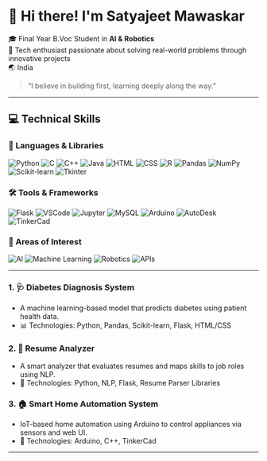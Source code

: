 # 👋 Hi there! I'm Satyajeet Mawaskar

🎓 Final Year B.Voc Student in **AI & Robotics**  
🤖 Tech enthusiast passionate about solving real-world problems through innovative projects  
🌏 India  

> “I believe in building first, learning deeply along the way.”
---

## 💻 Technical Skills

### 🧠 Languages & Libraries
![Python](https://img.shields.io/badge/-Python-3776AB?style=flat-square&logo=python&logoColor=white)
![C](https://img.shields.io/badge/-C-00599C?style=flat-square&logo=c&logoColor=white)
![C++](https://img.shields.io/badge/-C++-00599C?style=flat-square&logo=c%2B%2B&logoColor=white)
![Java](https://img.shields.io/badge/-Java-007396?style=flat-square&logo=java&logoColor=white)
![HTML](https://img.shields.io/badge/-HTML5-E34F26?style=flat-square&logo=html5&logoColor=white)
![CSS](https://img.shields.io/badge/-CSS3-1572B6?style=flat-square&logo=css3&logoColor=white)
![R](https://img.shields.io/badge/-R-276DC3?style=flat-square&logo=r&logoColor=white)
![Pandas](https://img.shields.io/badge/-Pandas-150458?style=flat-square&logo=pandas&logoColor=white)
![NumPy](https://img.shields.io/badge/-NumPy-013243?style=flat-square&logo=numpy&logoColor=white)
![Scikit-learn](https://img.shields.io/badge/-Scikit--learn-F7931E?style=flat-square&logo=scikit-learn&logoColor=white)
![Tkinter](https://img.shields.io/badge/-Tkinter-FF6F61?style=flat-square&logo=python&logoColor=white)

### 🛠 Tools & Frameworks
![Flask](https://img.shields.io/badge/-Flask-000000?style=flat-square&logo=flask&logoColor=white)
![VSCode](https://img.shields.io/badge/-VSCode-007ACC?style=flat-square&logo=visual-studio-code&logoColor=white)
![Jupyter](https://img.shields.io/badge/-Jupyter-F37626?style=flat-square&logo=jupyter&logoColor=white)
![MySQL](https://img.shields.io/badge/-MySQL-4479A1?style=flat-square&logo=mysql&logoColor=white)
![Arduino](https://img.shields.io/badge/-Arduino-00979D?style=flat-square&logo=arduino&logoColor=white)
![AutoDesk](https://img.shields.io/badge/-AutoDesk-0696D7?style=flat-square&logo=autodesk&logoColor=white)
![TinkerCad](https://img.shields.io/badge/-TinkerCAD-FFAE1A?style=flat-square&logo=autodesk&logoColor=black)

### 🚀 Areas of Interest
![AI](https://img.shields.io/badge/-Artificial%20Intelligence-0D1117?style=flat-square&logo=openai&logoColor=white)
![Machine Learning](https://img.shields.io/badge/-Machine%20Learning-102A43?style=flat-square&logo=tensorflow&logoColor=white)
![Robotics](https://img.shields.io/badge/-Robotics-0B3D91?style=flat-square&logo=raspberrypi&logoColor=white)
![APIs](https://img.shields.io/badge/-APIs-49A942?style=flat-square&logo=swagger&logoColor=white)

---

### 1. 🩺 Diabetes Diagnosis System
- A machine learning-based model that predicts diabetes using patient health data.
- 📊 Technologies: Python, Pandas, Scikit-learn, Flask, HTML/CSS

### 2. 📄 Resume Analyzer
- A smart analyzer that evaluates resumes and maps skills to job roles using NLP.
- 🤖 Technologies: Python, NLP, Flask, Resume Parser Libraries

### 3. 🏠 Smart Home Automation System
- IoT-based home automation using Arduino to control appliances via sensors and web UI.
- 🔧 Technologies: Arduino, C++, TinkerCad

---

